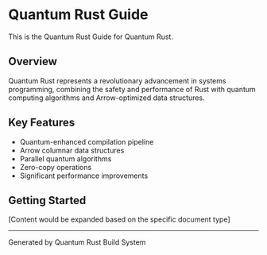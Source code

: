 # Quantum Rust Guide

This is the Quantum Rust Guide for Quantum Rust.

## Overview

Quantum Rust represents a revolutionary advancement in systems programming,
combining the safety and performance of Rust with quantum computing algorithms
and Arrow-optimized data structures.

## Key Features

- Quantum-enhanced compilation pipeline
- Arrow columnar data structures
- Parallel quantum algorithms
- Zero-copy operations
- Significant performance improvements

## Getting Started

[Content would be expanded based on the specific document type]

---
Generated by Quantum Rust Build System

